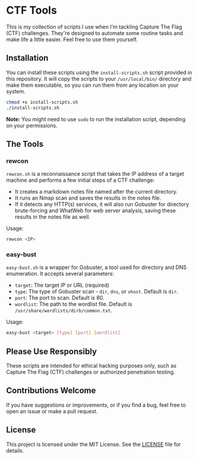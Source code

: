 
# CTF Tools

This is my collection of scripts I use when I'm tackling Capture The Flag (CTF) challenges. They're designed to automate some routine tasks and make life a little easier. Feel free to use them yourself.

## Installation

You can install these scripts using the `install-scripts.sh` script provided in this repository. It will copy the scripts to your `/usr/local/bin/` directory and make them executable, so you can run them from any location on your system.

```bash
chmod +x install-scripts.sh
./install-scripts.sh
```

**Note:** You might need to use `sudo` to run the installation script, depending on your permissions.

## The Tools

### rewcon

`rewcon.sh` is a reconnaissance script that takes the IP address of a target machine and performs a few initial steps of a CTF challenge:

- It creates a markdown notes file named after the current directory.
- It runs an Nmap scan and saves the results in the notes file.
- If it detects any HTTP(s) services, it will also run Gobuster for directory brute-forcing and WhatWeb for web server analysis, saving these results in the notes file as well.

Usage: 
```bash
rewcon <IP>
```

### easy-bust

`easy-bust.sh` is a wrapper for Gobuster, a tool used for directory and DNS enumeration. It accepts several parameters:

- `target`: The target IP or URL (required)
- `type`: The type of Gobuster scan - `dir`, `dns`, or `vhost`. Default is `dir`.
- `port`: The port to scan. Default is 80.
- `wordlist`: The path to the wordlist file. Default is `/usr/share/wordlists/dirb/common.txt`.

Usage: 
```bash
easy-bust <target> [type] [port] [wordlist]
```

## Please Use Responsibly

These scripts are intended for ethical hacking purposes only, such as Capture The Flag (CTF) challenges or authorized penetration testing.

## Contributions Welcome

If you have suggestions or improvements, or if you find a bug, feel free to open an issue or make a pull request.

## License

This project is licensed under the MIT License. See the [LICENSE](LICENSE.md) file for details.

